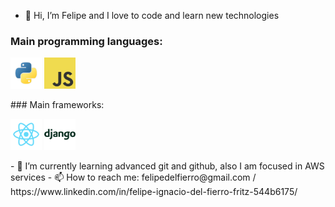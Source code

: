 - 👋 Hi, I’m Felipe and I love to code and learn new technologies
### Main programming languages:
<p>
<img width="50px" src="https://raw.githubusercontent.com/github/explore/80688e429a7d4ef2fca1e82350fe8e3517d3494d/topics/python/python.png"/>
<img width="50px" src="https://raw.githubusercontent.com/github/explore/80688e429a7d4ef2fca1e82350fe8e3517d3494d/topics/javascript/javascript.png"/>
</p>
### Main frameworks:
<p>
<img width="50px" src="https://raw.githubusercontent.com/github/explore/80688e429a7d4ef2fca1e82350fe8e3517d3494d/topics/react/react.png"/>
<img width="50px" src="https://raw.githubusercontent.com/github/explore/7456fdff59816d37ef383a6c8f32a26ff7332db2/topics/django/django.png"/>
</p>
- 🌱 I’m currently learning advanced git and github, also I am focused in AWS services
- 📫 How to reach me: felipedelfierro@gmail.com / https://www.linkedin.com/in/felipe-ignacio-del-fierro-fritz-544b6175/

